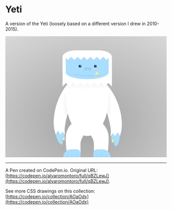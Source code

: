 # Yeti

A version of the Yeti (loosely based on a different version I drew in 2010-2015).

![Cartoon depicting a yeti, a white furry monster with a big smile and a tooth sticking out](https://github.com/alvaromontoro/CSS-Illustrations/blob/master/illustrations/cartoons/yeti/yeti.jpeg?raw=true)

---

A Pen created on CodePen.io. Original URL: [https://codepen.io/alvaromontoro/full/qBZLewJ](https://codepen.io/alvaromontoro/full/qBZLewJ).

See more CSS drawings on this collection: [https://codepen.io/collection/AOaOdx](https://codepen.io/collection/AOaOdx)
